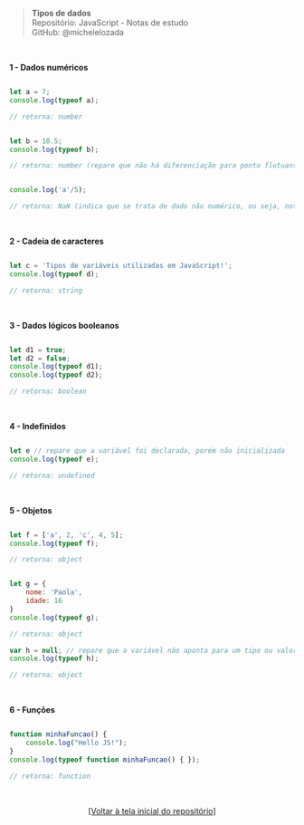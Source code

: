 > **Tipos de dados**  
> Repositório: JavaScript - Notas de estudo     
> GitHub: @michelelozada
&nbsp;
     
&nbsp;   

**1 - Dados numéricos**  
```js

let a = 7;
console.log(typeof a);

// retorna: number 
```

```js

let b = 10.5;
console.log(typeof b);

// retorna: number (repare que não há diferenciação para ponto flutuante!)
```

```js

console.log('a'/5);

// retorna: NaN (indica que se trata de dado não numérico, ou seja, not a number)
```

&nbsp;   

**2 - Cadeia de caracteres**  
```js

let c = 'Tipos de variáveis utilizadas em JavaScript!';
console.log(typeof d);

// retorna: string
```

&nbsp;   

**3 - Dados lógicos booleanos**  
```js

let d1 = true;
let d2 = false;
console.log(typeof d1);
console.log(typeof d2);

// retorna: boolean
```

&nbsp;   

**4 - Indefinidos**  
```js

let e // repare que a variável foi declarada, porém não inicializada
console.log(typeof e);

// retorna: undefined 
```

&nbsp;   

**5 - Objetos**  
```js

let f = ['a', 2, 'c', 4, 5];
console.log(typeof f);

// retorna: object
```
```js

let g = {
    nome: 'Paola',
    idade: 16
}
console.log(typeof g);

// retorna: object
```
```js
var h = null; // repare que a variável não aponta para um tipo ou valor
console.log(typeof h);

// retorna: object
```

&nbsp;   

**6 - Funções**
```js

function minhaFuncao() {
    console.log("Hello JS!");
}
console.log(typeof function minhaFuncao() { });

// retorna: function
```

&nbsp;

<div align="center">
<a href="https://github.com/michelelozada/JavaScript-Study-Notes">[Voltar à tela inicial do repositório]</a>
</div>